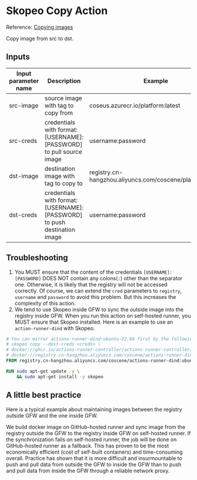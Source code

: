 # Skopeo Copy Action

Reference: [Copying images](https://github.com/containers/skopeo#copying-images)

Copy image from src to dst.

## Inputs

| Input parameter name | Description                                                              | Example                                                   |
|----------------------|--------------------------------------------------------------------------|-----------------------------------------------------------|
| src-image            | source image with tag to copy from                                       | coseus.azurecr.io/platform:latest                         |
| src-creds            | credentials with format: [USERNAME]:[PASSWORD] to pull source image      | username:password                                         |
| dst-image            | destination image with tag to copy to                                    | registry.cn-hangzhou.aliyuncs.com/coscene/platform:latest |
| dst-creds            | credentials with format: [USERNAME]:[PASSWORD] to push destination image | username:password                                         |

## Troubleshooting

1. You MUST ensure that the content of the credentials `[USERNAME]:[PASSWORD]` DOES NOT contain any colons(`:`) other
   than the separator one. Otherwise, it is likely that the registry will not be accessed correctly. Of course, we can
   extend the `cred` parameters to `registry`, `username` and `password` to avoid this problem. But this increases the
   complexity of this action.
2. We tend to use Skopeo inside GFW to sync the outside image into the registry inside GFW. When you run this action on
   self-hosted runner, you MUST ensure that Skopeo installed. Here is an example to use an `action-runner-dind` with
   Skopeo.

```dockerfile
# You can mirror actions-runner-dind:ubuntu-22.04 first by the following cmd:
# skopeo copy --dest-creds <creds> \ 
# docker://ghcr.io/actions-runner-controller/actions-runner-controller/actions-runner-dind@sha256:cdbd5684259efe90b0d88e656ef2a154f34ce7b1104d892ca6061d96055bc94b \
# docker://registry.cn-hangzhou.aliyuncs.com/coscene/actions-runner-dind:ubuntu-22.04 
FROM registry.cn-hangzhou.aliyuncs.com/coscene/actions-runner-dind:ubuntu-22.04

RUN sudo apt-get update -y \
    && sudo apt-get install -y skopeo
```

## A little best practice

Here is a typical example about maintaining images between the registry outside GFW and the one inside GFW.

We build docker image on GitHub-hosted runner and sync image from the registry outside the GFW to the registry inside
GFW on self-hosted runner. If the synchronization fails on self-hosted runner, the job will be done on GitHub-hosted
runner as a fallback. This has proven to be the most economically efficient (cost of self-built containers) and
time-consuming overall. Practice has shown that it is more difficult and insurmountable to push and pull data from outside the GFW to inside the GFW than to push and pull data from inside the GFW through a reliable network proxy.

